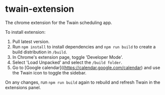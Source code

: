 # twain-extension

The chrome extension for the Twain scheduling app.

To install extension:

1. Pull latest version.
2. Run `npm install` to install dependencies and `npm run build` to create a build distribution in `/build`.
3. In Chrome's extension page, toggle 'Developer Mode'.
4. Select 'Load Unpacked' and select the `/build folder`.
5. Go to [Google calendar]((https://calendar.google.com/calendar) and use the Twain icon to toggle the sidebar.

On any changes, run `npm run build` again to rebuild and refresh Twain in the extensions panel.
